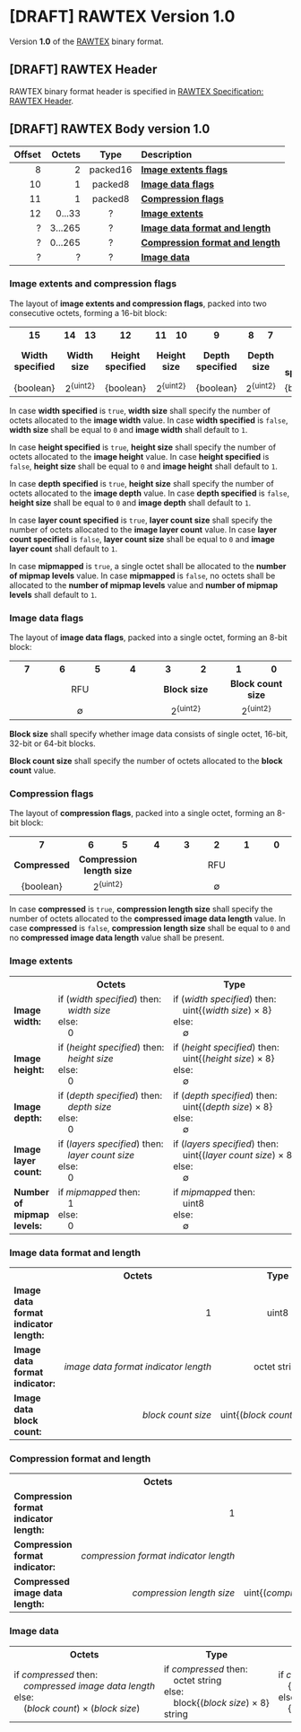 # [DRAFT] RAWTEX Version 1.0

Version **1.0** of the [RAWTEX](README.md) binary format.


## [DRAFT] RAWTEX Header

RAWTEX binary format header is specified in [RAWTEX Specification: RAWTEX Header](README.md#draft-rawtex-header).


## [DRAFT] RAWTEX Body version 1.0

| Offset | Octets  | Type     | Description |
| -----: | ------: | :------: | :---------- |
| 8      | 2       | packed16 | [**Image extents flags**](#image-extents-flags) |
| 10     | 1       | packed8  | [**Image data flags**](#image-data-flags) |
| 11     | 1       | packed8  | [**Compression flags**](#compression-flags) |
| 12     | 0...33  | ?        | [**Image extents**](#image-extents) |
| ?      | 3...265 | ?        | [**Image data format and length**](#image-data-format-and-length) |
| ?      | 0...265 | ?        | [**Compression format and length**](#compression-format-and-length) |
| ?      | ?       | ?        | [**Image data**](#image-data) |


### Image extents and compression flags

The layout of **image extents and compression flags**, packed into two consecutive octets, forming a 16-bit block:

<table>
    <tr>
        <th align="center" width="6%">15</th>
        <th align="center" width="6%">14</th>
        <th align="center" width="6%">13</th>
        <th align="center" width="6%">12</th>
        <th align="center" width="6%">11</th>
        <th align="center" width="6%">10</th>
        <th align="center" width="6%">9</th>
        <th align="center" width="6%">8</th>
        <th align="center" width="6%">7</th>
        <th align="center" width="6%">6</th>
        <th align="center" width="6%">5</th>
        <th align="center" width="6%">4</th>
        <th align="center" width="6%">3</th>
        <th align="center" width="6%">2</th>
        <th align="center" width="6%">1</th>
        <th align="center" width="6%">0</th>
    </tr>
    <tr>
        <td align="center" colspan="1"><b>Width specified</b></td>
        <td align="center" colspan="2"><b>Width size</b></td>
        <td align="center" colspan="1"><b>Height specified</b></td>
        <td align="center" colspan="2"><b>Height size</b></td>
        <td align="center" colspan="1"><b>Depth specified</b></td>
        <td align="center" colspan="2"><b>Depth size</b></td>
        <td align="center" colspan="1"><b>Layer count specified</b></td>
        <td align="center" colspan="2"><b>Layer count size</b></td>
        <td align="center" colspan="1"><b>Mipmapped</b></td>
        <td align="center" colspan="3"><b>RFU</b></td>
    </tr>
    <tr>
        <td align="center" colspan="1">{boolean}</td>
        <td align="center" colspan="2">2<sup>{uint2}</sup></td>
        <td align="center" colspan="1">{boolean}</td>
        <td align="center" colspan="2">2<sup>{uint2}</sup></td>
        <td align="center" colspan="1">{boolean}</td>
        <td align="center" colspan="2">2<sup>{uint2}</sup></td>
        <td align="center" colspan="1">{boolean}</td>
        <td align="center" colspan="2">2<sup>{uint2}</sup></td>
        <td align="center" colspan="1">{boolean}</td>
        <td align="center" colspan="3">&empty;</td>
    </tr>
</table>

In case **width specified** is `true`, **width size** shall specify the number of octets allocated to the **image width** value.
In case **width specified** is `false`, **width size** shall be equal to `0` and **image width** shall default to `1`.

In case **height specified** is `true`, **height size** shall specify the number of octets allocated to the **image height** value.
In case **height specified** is `false`, **height size** shall be equal to `0` and **image height** shall default to `1`.

In case **depth specified** is `true`, **height size** shall specify the number of octets allocated to the **image depth** value.
In case **depth specified** is `false`, **height size** shall be equal to `0` and **image depth** shall default to `1`.

In case **layer count specified** is `true`, **layer count size** shall specify the number of octets allocated to the **image layer count** value.
In case **layer count specified** is `false`, **layer count size** shall be equal to `0` and **image layer count** shall default to `1`.

In case **mipmapped** is `true`, a single octet shall be allocated to the **number of mipmap levels** value.
In case **mipmapped** is `false`, no octets shall be allocated to the **number of mipmap levels** value and **number of mipmap levels** shall default to `1`.


### Image data flags

The layout of **image data flags**, packed into a single octet, forming an 8-bit block:

<table>
    <tr>
        <th align="center" width="12%">7</th>
        <th align="center" width="12%">6</th>
        <th align="center" width="12%">5</th>
        <th align="center" width="12%">4</th>
        <th align="center" width="12%">3</th>
        <th align="center" width="12%">2</th>
        <th align="center" width="12%">1</th>
        <th align="center" width="12%">0</th>
    </tr>
    <tr>
        <td align="center" colspan="4">RFU</td>
        <td align="center" colspan="2"><b>Block size</b></td>
        <td align="center" colspan="2"><b>Block count size</b></td>
    </tr>
    <tr>
        <td align="center" colspan="4">&empty;</td>
        <td align="center" colspan="2">2<sup>{uint2}</sup></td>
        <td align="center" colspan="2">2<sup>{uint2}</sup></td>
    </tr>
</table>

**Block size** shall specify whether image data consists of single octet, 16-bit, 32-bit or 64-bit blocks.

**Block count size** shall specify the number of octets allocated to the **block count** value.


### Compression flags

The layout of **compression flags**, packed into a single octet, forming an 8-bit block:

<table>
    <tr>
        <th align="center" width="12%">7</th>
        <th align="center" width="12%">6</th>
        <th align="center" width="12%">5</th>
        <th align="center" width="12%">4</th>
        <th align="center" width="12%">3</th>
        <th align="center" width="12%">2</th>
        <th align="center" width="12%">1</th>
        <th align="center" width="12%">0</th>
    </tr>
    <tr>
        <td align="center" colspan="1"><b>Compressed</b></td>
        <td align="center" colspan="2"><b>Compression length size</b></td>
        <td align="center" colspan="5">RFU</td>
    </tr>
    <tr>
        <td align="center" colspan="1">{boolean}</td>
        <td align="center" colspan="2">2<sup>{uint2}</sup></td>
        <td align="center" colspan="5">&empty;</td>
    </tr>
</table>

In case **compressed** is `true`, **compression length size** shall specify the number of octets allocated to the **compressed image data length** value.
In case **compressed** is `false`, **compression length size** shall be equal to `0` and no **compressed image data length** value shall be present.


### Image extents

<table>
    <tr>
        <th align="center"></th>
        <th align="center">Octets</th>
        <th align="center">Type</th>
        <th align="center">Value</th>
    </tr>
    <tr>
        <td><b>Image width:</b></td>
        <td>if&nbsp;(<i>width&nbsp;specified</i>)&nbsp;then:<br>&nbsp;&nbsp;&nbsp;&nbsp;<i>width&nbsp;size</i><br>else:<br>&nbsp;&nbsp;&nbsp;&nbsp;0</td>
        <td>if&nbsp;(<i>width&nbsp;specified</i>)&nbsp;then:<br>&nbsp;&nbsp;&nbsp;&nbsp;uint{(<i>width&nbsp;size</i>)&nbsp;&times;&nbsp;8}<br>else:<br>&nbsp;&nbsp;&nbsp;&nbsp;&empty;</td>
        <td>if&nbsp;(<i>width&nbsp;specified</i>)&nbsp;then:<br>&nbsp;&nbsp;&nbsp;&nbsp;1&nbsp;&plus;&nbsp;{uint?}<br>else:<br>&nbsp;&nbsp;&nbsp;&nbsp;1</td>
    </tr>
    <tr>
        <td><b>Image height:</b></td>
        <td>if&nbsp;(<i>height&nbsp;specified</i>)&nbsp;then:<br>&nbsp;&nbsp;&nbsp;&nbsp;<i>height&nbsp;size</i><br>else:<br>&nbsp;&nbsp;&nbsp;&nbsp;0</td>
        <td>if&nbsp;(<i>height&nbsp;specified</i>)&nbsp;then:<br>&nbsp;&nbsp;&nbsp;&nbsp;uint{(<i>height&nbsp;size</i>)&nbsp;&times;&nbsp;8}<br>else:<br>&nbsp;&nbsp;&nbsp;&nbsp;&empty;</td>
        <td>if&nbsp;(<i>height&nbsp;specified</i>)&nbsp;then:<br>&nbsp;&nbsp;&nbsp;&nbsp;1&nbsp;&plus;&nbsp;{uint?}<br>else:<br>&nbsp;&nbsp;&nbsp;&nbsp;1</td>
    </tr>
    <tr>
        <td><b>Image depth:</b></td>
        <td>if&nbsp;(<i>depth&nbsp;specified</i>)&nbsp;then:<br>&nbsp;&nbsp;&nbsp;&nbsp;<i>depth&nbsp;size</i><br>else:<br>&nbsp;&nbsp;&nbsp;&nbsp;0</td>
        <td>if&nbsp;(<i>depth&nbsp;specified</i>)&nbsp;then:<br>&nbsp;&nbsp;&nbsp;&nbsp;uint{(<i>depth&nbsp;size</i>)&nbsp;&times;&nbsp;8}<br>else:<br>&nbsp;&nbsp;&nbsp;&nbsp;&empty;</td>
        <td>if&nbsp;(<i>depth&nbsp;specified</i>)&nbsp;then:<br>&nbsp;&nbsp;&nbsp;&nbsp;1&nbsp;&plus;&nbsp;{uint?}<br>else:<br>&nbsp;&nbsp;&nbsp;&nbsp;1</td>
    </tr>
    <tr>
        <td><b>Image layer count:</b></td>
        <td>if&nbsp;(<i>layers&nbsp;specified</i>)&nbsp;then:<br>&nbsp;&nbsp;&nbsp;&nbsp;<i>layer&nbsp;count&nbsp;size</i><br>else:<br>&nbsp;&nbsp;&nbsp;&nbsp;0</td>
        <td>if&nbsp;(<i>layers&nbsp;specified</i>)&nbsp;then:<br>&nbsp;&nbsp;&nbsp;&nbsp;uint{(<i>layer&nbsp;count&nbsp;size</i>)&nbsp;&times;&nbsp;8}<br>else:<br>&nbsp;&nbsp;&nbsp;&nbsp;&empty;</td>
        <td>if&nbsp;(<i>layers&nbsp;specified</i>)&nbsp;then:<br>&nbsp;&nbsp;&nbsp;&nbsp;1&nbsp;&plus;&nbsp;{uint?}<br>else:<br>&nbsp;&nbsp;&nbsp;&nbsp;1</td>
    </tr>
    <tr>
        <td><b>Number of mipmap levels:</b></td>
        <td>if&nbsp;<i>mipmapped</i>&nbsp;then:<br>&nbsp;&nbsp;&nbsp;&nbsp;1<br>else:<br>&nbsp;&nbsp;&nbsp;&nbsp;0</td>
        <td>if&nbsp;<i>mipmapped</i>&nbsp;then:<br>&nbsp;&nbsp;&nbsp;&nbsp;uint8<br>else:<br>&nbsp;&nbsp;&nbsp;&nbsp;&empty;</td>
        <td>if&nbsp;<i>mipmapped</i>&nbsp;then:<br>&nbsp;&nbsp;&nbsp;&nbsp;1&nbsp;&plus;&nbsp;{uint8}<br>else:<br>&nbsp;&nbsp;&nbsp;&nbsp;1</td>
    </tr>
</table>


### Image data format and length

<table>
    <tr>
        <th align="center"></th>
        <th align="center">Octets</th>
        <th align="center">Type</th>
        <th align="center">Value</th>
    </tr>
    <tr>
        <td><b>Image data format indicator length:</b></td>
        <td align="right">1</td>
        <td align="center">uint8</td>
        <td align="center">1&nbsp;&plus;&nbsp;{uint8}</td>
    </tr>
    <tr>
        <td><b>Image data format indicator:</b></td>
        <td align="right"><i>image&nbsp;data&nbsp;format&nbsp;indicator&nbsp;length</i></td>
        <td align="center">octet&nbsp;string</td>
        <td align="center">{octet&nbsp;string}</td>
    </tr>
    <tr>
        <td><b>Image data block count:</b></td>
        <td align="right"><i>block&nbsp;count&nbsp;size</i></td>
        <td align="center">uint{(<i>block&nbsp;count&nbsp;size</i>)&nbsp;&times&nbsp;8}</td>
        <td align="center">1&nbsp;&plus;&nbsp;{uint?}</td>
    </tr>
</table>


### Compression format and length

<table>
    <tr>
        <th align="center"></th>
        <th align="center">Octets</th>
        <th align="center">Type</th>
        <th align="center">Value</th>
    </tr>
    <tr>
        <td><b>Compression format indicator length:</b></td>
        <td align="right">1</td>
        <td align="center">uint8</td>
        <td align="center">1&nbsp;&plus;&nbsp;{uint8}</td>
    </tr>
    <tr>
        <td><b>Compression format indicator:</b></td>
        <td align="right"><i>compression&nbsp;format&nbsp;indicator&nbsp;length</i></td>
        <td align="center">octet&nbsp;string</td>
        <td align="center">{octet&nbsp;string}</td>
    </tr>
    <tr>
        <td><b>Compressed image data length:</b></td>
        <td align="right"><i>compression&nbsp;length&nbsp;size</i></td>
        <td align="center">uint{(<i>compression&nbsp;length&nbsp;size</i>)&nbsp;&times;&nbsp;8}</td>
        <td align="center">1&nbsp;&plus;&nbsp;{uint?}</td>
    </tr>
</table>


### Image data

<table>
    <tr>
        <th align="center">Octets</th>
        <th align="center">Type</th>
        <th align="center">Value</th>
    </tr>
    <tr>
        <td>if&nbsp;<i>compressed</i>&nbsp;then:<br>&nbsp;&nbsp;&nbsp;&nbsp;<i>compressed&nbsp;image&nbsp;data&nbsp;length</i><br>else:<br>&nbsp;&nbsp;&nbsp;&nbsp;(<i>block&nbsp;count</i>)&nbsp;&times;&nbsp;(<i>block&nbsp;size</i>)</td>
        <td>if&nbsp;<i>compressed</i>&nbsp;then:<br>&nbsp;&nbsp;&nbsp;&nbsp;octet string<br>else:<br>&nbsp;&nbsp;&nbsp;&nbsp;block{(<i>block&nbsp;size</i>)&nbsp;&times;&nbsp;8} string</td>
        <td>if&nbsp;<i>compressed</i>&nbsp;then:<br>&nbsp;&nbsp;&nbsp;&nbsp;{octet string}<br>else:<br>&nbsp;&nbsp;&nbsp;&nbsp;{block? string}</td>
    </tr>
</table>
